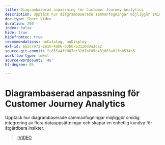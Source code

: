 ```yaml
---
title: Diagrambaserad anpassning för Customer Journey Analytics
description: Upptäck hur diagrambaserade sammanfogningar möjliggör smidig integrering av flera datauppsättningar och skapar en enhetlig kundvy för åtgärdbara insikter.
doc-type: Short Video
duration: 200
index: false
hide: true
hidefromtoc: true
recommendations: noCatalog, noDisplay
exl-id: 6b2c7972-2e10-4ab6-b3b6-53120d8a3ca2
source-git-commit: fcd55a4fd007ec32d1bf05c431663a01fbb534b5
workflow-type: tm+mt
source-wordcount: '48'
ht-degree: 0%

---
```


# Diagrambaserad anpassning för Customer Journey Analytics

Upptäck hur diagrambaserade sammanfogningar möjliggör smidig integrering av flera datauppsättningar och skapar en enhetlig kundvy för åtgärdbara insikter.

<!-- 62_S112_3442459_199_graphbased-stitching-for-customer-journey-analytics -->
>[!VIDEO](https://video.tv.adobe.com/v/3458317/?learn=on&enablevpops=true)
